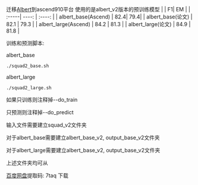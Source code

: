迁移[Albert](https://github.com/google-research/albert)到ascend910平台
使用的是albert_v2版本的预训练模型
|  | F1| EM |
| :-----| ----: | :----: |
| albert_base(Ascend) | 82.4| 79.4|
| albert_base(论文) | 82.1 | 79.3 |
| albert_large(Ascend) | 84.2 | 81.3 |
| albert_large(论文) | 84.9 | 81.8 |


训练和预测脚本:

albert_base
```
./squad2_base.sh
```
albert_large
```
./squad2_large.sh
```
如果只训练则注释掉--do_train

只预测则注释掉--do_predict

输入文件需要建立squad_v2文件夹

对于albert_base需要建立albert_base_v2, output_base_v2文件夹

对于albert_large需要建立albert_base_v2, output_base_v2文件夹

上述文件夹均可从

[百度网盘](https://pan.baidu.com/s/1F_8A398wefDj9woOJ71MwQ)提取码: 7taq 下载

